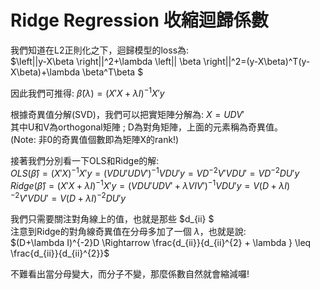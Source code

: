# Ridge Regression 收縮迴歸係數
我們知道在L2正則化之下，迴歸模型的loss為:  
$\left\||y-X\beta  \right\||^2+\lambda \left\|| \beta \right\||^2=(y-X\beta)^T(y-X\beta)+\lambda \beta^T\beta $  

因此我們可推得: 
$\hat{\beta}(\lambda )=(X'X+\lambda I)^{-1}X'y$  

根據奇異值分解(SVD)，我們可以把實矩陣分解為: $X=UDV'$  
其中U和V為orthogonal矩陣 ; D為對角矩陣，上面的元素稱為奇異值。  
(Note: 非0的奇異值個數即為矩陣X的rank!)  

接著我們分別看一下OLS和Ridge的解:  
$OLS(\hat{\beta})=(X'X)^{-1}X'y=(VDU'UDV')^{-1}VDU'y=VD^{-2}V'VDU'=VD^{-2}DU'y$  
$Ridge(\hat{\beta})=(X'X+\lambda I)^{-1}X'y=(VDU'UDV'+\lambda VIV')^{-1}VDU'y=V(D+\lambda I)^{-2}V'VDU'=V(D+\lambda I)^{-2}DU'y$  

我們只需要關注對角線上的值，也就是那些 $d_{ii} $  
注意到Ridge的對角線奇異值在分母多加了一個 $\lambda$，也就是說:  
$(D+\lambda I)^{-2}D \Rightarrow  \frac{d_{ii}}{d_{ii}^{2} + \lambda } \leq \frac{d_{ii}}{d_{ii}^{2}}$  

不難看出當分母變大，而分子不變，那麼係數自然就會縮減囉!  
